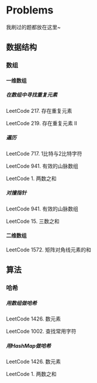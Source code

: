 # Problems
我刷过的题都放在这里~

## 数据结构

### 数组

#### 一维数组

##### 在数组中寻找重复元素

LeetCode 217. 存在重复元素

LeetCode 219. 存在重复元素 II

##### 遍历

LeetCode 717. 1比特与2比特字符

LeetCode 941. 有效的山脉数组

LeetCode 1. 两数之和

##### 对撞指针

LeetCode 941. 有效的山脉数组

LeetCode 15. 三数之和

#### 二维数组

LeetCode 1572. 矩阵对角线元素的和

## 算法

### 哈希

##### 用数组做哈希

LeetCode 1426. 数元素

LeetCode 1002. 查找常用字符

##### 用HashMap做哈希

LeetCode 1426. 数元素

LeetCode 1. 两数之和